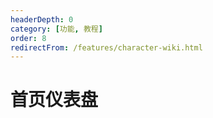```yaml
---
headerDepth: 0
category: [功能, 教程]
order: 8
redirectFrom: /features/character-wiki.html
---
```


# 首页仪表盘

